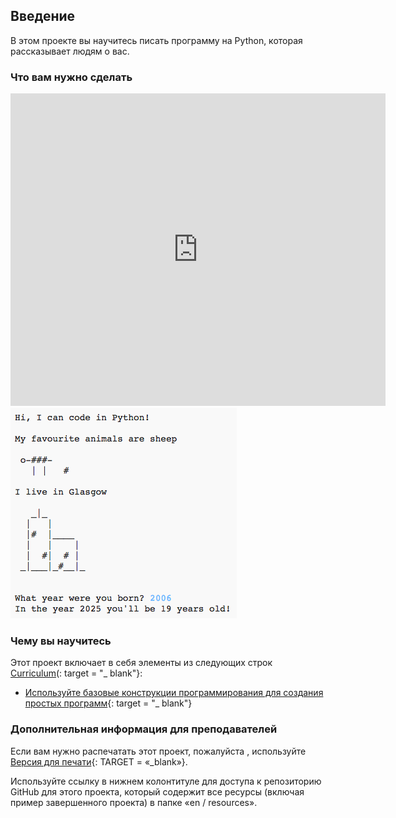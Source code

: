 ## Введение

В этом проекте вы научитесь писать программу на Python, которая рассказывает людям о вас.

### Что вам нужно сделать

<div class="trinket">
  <iframe src="https://trinket.io/embed/python/a1f663ae0d?outputOnly=true&start=result" width="600" height="500" frameborder="0" marginwidth="0" marginheight="0" allowfullscreen>
  </iframe>
  <img src="images/me-final.png">
</div>

### Чему вы научитесь

Этот проект включает в себя элементы из следующих строк [Curriculum](http://rpf.io/curriculum)(: target = "_ blank"}:

+ [Используйте базовые конструкции программирования для создания простых программ](https://www.raspberrypi.org/curriculum/programming/creator){: target = "_ blank"}

### Дополнительная информация для преподавателей

Если вам нужно распечатать этот проект, пожалуйста , используйте [Версия для печати](https://projects.raspberrypi.org/en/projects/about-me/print){: TARGET = «_blank»}.

Используйте ссылку в нижнем колонтитуле для доступа к репозиторию GitHub для этого проекта, который содержит все ресурсы (включая пример завершенного проекта) в папке «en / resources».